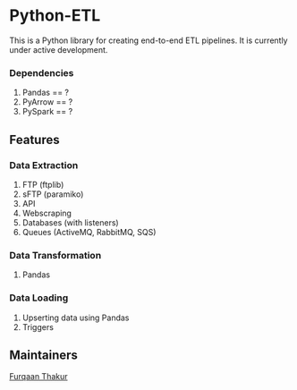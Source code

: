 # Python-ETL

This is a Python library for creating end-to-end ETL pipelines. It is currently under active development.

### Dependencies
1. Pandas == ?
2. PyArrow == ?
3. PySpark == ?

## Features

### Data Extraction
1. FTP (ftplib)
2. sFTP (paramiko)
3. API
4. Webscraping
5. Databases (with listeners)
6. Queues (ActiveMQ, RabbitMQ, SQS)

### Data Transformation
1. Pandas

### Data Loading
1. Upserting data using Pandas
2. Triggers

## Maintainers
[Furqaan Thakur](thakurfurqaan@gmail.com)